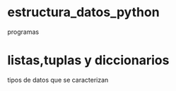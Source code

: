 # estructura_datos_python
programas
# listas,tuplas y diccionarios
tipos de datos que se caracterizan
